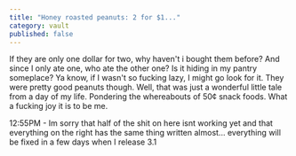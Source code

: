 ```yaml
---
title: "Honey roasted peanuts: 2 for $1..."
category: vault
published: false
---
```


If they are only one dollar for two, why haven't i bought them before? And
since I only ate one, who ate the other one? Is it hiding in my pantry
someplace? Ya know, if I wasn't so fucking lazy, I might go look for it. They
were pretty good peanuts though. Well, that was just a wonderful little tale
from a day of my life. Pondering the whereabouts of 50¢ snack foods. What a
fucking joy it is to be me.

12:55PM - Im sorry that half of the shit on here isnt working yet and that
everything on the right has the same thing written almost... everything will
be fixed in a few days when I release 3.1
